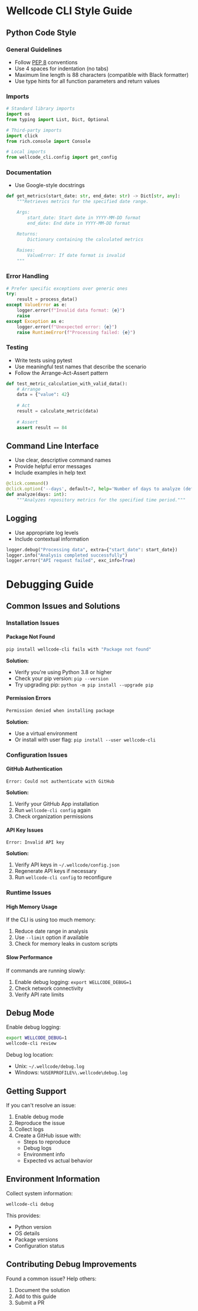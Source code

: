 # Wellcode CLI Style Guide

## Python Code Style

### General Guidelines
- Follow [PEP 8](https://www.python.org/dev/peps/pep-0008/) conventions
- Use 4 spaces for indentation (no tabs)
- Maximum line length is 88 characters (compatible with Black formatter)
- Use type hints for all function parameters and return values

### Imports
```python
# Standard library imports
import os
from typing import List, Dict, Optional

# Third-party imports
import click
from rich.console import Console

# Local imports
from wellcode_cli.config import get_config
```

### Documentation
- Use Google-style docstrings
```python
def get_metrics(start_date: str, end_date: str) -> Dict[str, any]:
    """Retrieves metrics for the specified date range.

    Args:
        start_date: Start date in YYYY-MM-DD format
        end_date: End date in YYYY-MM-DD format

    Returns:
        Dictionary containing the calculated metrics

    Raises:
        ValueError: If date format is invalid
    """
```

### Error Handling
```python
# Prefer specific exceptions over generic ones
try:
    result = process_data()
except ValueError as e:
    logger.error(f"Invalid data format: {e}")
    raise
except Exception as e:
    logger.error(f"Unexpected error: {e}")
    raise RuntimeError(f"Processing failed: {e}")
```

### Testing
- Write tests using pytest
- Use meaningful test names that describe the scenario
- Follow the Arrange-Act-Assert pattern
```python
def test_metric_calculation_with_valid_data():
    # Arrange
    data = {"value": 42}
    
    # Act
    result = calculate_metric(data)
    
    # Assert
    assert result == 84
```

## Command Line Interface
- Use clear, descriptive command names
- Provide helpful error messages
- Include examples in help text
```python
@click.command()
@click.option('--days', default=7, help='Number of days to analyze (default: 7)')
def analyze(days: int):
    """Analyzes repository metrics for the specified time period."""
```

## Logging
- Use appropriate log levels
- Include contextual information
```python
logger.debug("Processing data", extra={"start_date": start_date})
logger.info("Analysis completed successfully")
logger.error("API request failed", exc_info=True)
```

# Debugging Guide

## Common Issues and Solutions

### Installation Issues

#### Package Not Found
```bash
pip install wellcode-cli fails with "Package not found"
```
**Solution:**
- Verify you're using Python 3.8 or higher
- Check your pip version: `pip --version`
- Try upgrading pip: `python -m pip install --upgrade pip`

#### Permission Errors
```bash
Permission denied when installing package
```
**Solution:**
- Use a virtual environment
- Or install with user flag: `pip install --user wellcode-cli`

### Configuration Issues

#### GitHub Authentication
```
Error: Could not authenticate with GitHub
```
**Solution:**
1. Verify your GitHub App installation
2. Run `wellcode-cli config` again
3. Check organization permissions

#### API Key Issues
```
Error: Invalid API key
```
**Solution:**
1. Verify API keys in `~/.wellcode/config.json`
2. Regenerate API keys if necessary
3. Run `wellcode-cli config` to reconfigure

### Runtime Issues

#### High Memory Usage
If the CLI is using too much memory:
1. Reduce date range in analysis
2. Use `--limit` option if available
3. Check for memory leaks in custom scripts

#### Slow Performance
If commands are running slowly:
1. Enable debug logging: `export WELLCODE_DEBUG=1`
2. Check network connectivity
3. Verify API rate limits

## Debug Mode

Enable debug logging:
```bash
export WELLCODE_DEBUG=1
wellcode-cli review
```

Debug log location:
- Unix: `~/.wellcode/debug.log`
- Windows: `%USERPROFILE%\.wellcode\debug.log`

## Getting Support

If you can't resolve an issue:

1. Enable debug mode
2. Reproduce the issue
3. Collect logs
4. Create a GitHub issue with:
   - Steps to reproduce
   - Debug logs
   - Environment info
   - Expected vs actual behavior

## Environment Information

Collect system information:
```bash
wellcode-cli debug
```

This provides:
- Python version
- OS details
- Package versions
- Configuration status

## Contributing Debug Improvements

Found a common issue? Help others:
1. Document the solution
2. Add to this guide
3. Submit a PR
